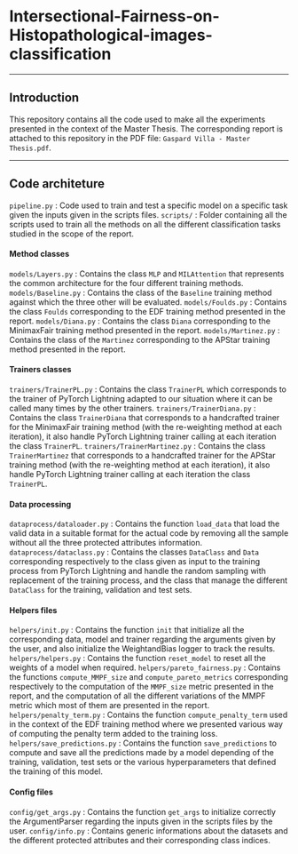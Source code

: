 # Intersectional-Fairness-on-Histopathological-images-classification

***
## Introduction

This repository contains all the code used to make all the experiments presented in the context of the Master Thesis. The corresponding report is attached to this repository in the PDF file: `Gaspard Villa - Master Thesis.pdf`. 

***
## Code architeture

`pipeline.py` : Code used to train and test a specific model on a specific task given the inputs given in the scripts files.
`scripts/` : Folder containing all the scripts used to train all the methods on all the different classification tasks studied in the scope of the report.

#### Method classes
`models/Layers.py` : Contains the class `MLP` and `MILAttention` that represents the common architecture for the four different training methods. 
`models/Baseline.py` : Contains the class of the `Baseline` training method against which the three other will be evaluated.
`models/Foulds.py` : Contains the class `Foulds` corresponding to the EDF training method presented in the report.
`models/Diana.py` : Contains the class `Diana` corresponding to the MinimaxFair training method presented in the report.
`models/Martinez.py` : Contains the class of the `Martinez` corresponding to the APStar training method presented in the report.

#### Trainers classes
`trainers/TrainerPL.py` : Contains the class `TrainerPL` which corresponds to the trainer of PyTorch Lightning adapted to our situation where it can be called many times by the other trainers.
`trainers/TrainerDiana.py` : Contains the class `TrainerDiana` that corresponds to a handcrafted trainer for the MinimaxFair training method (with the re-weighting method at each iteration), it also handle PyTorch Lightning trainer calling at each iteration the class `TrainerPL`.
`trainers/TrainerMartinez.py` : Contains the class `TrainerMartinez` that corresponds to a handcrafted trainer for the APStar training method (with the re-weighting method at each iteration), it also handle PyTorch Lightning trainer calling at each iteration the class `TrainerPL`.

#### Data processing
`dataprocess/dataloader.py` : Contains the function `load_data` that load the valid data in a suitable format for the actual code by removing all the sample without all the three protected attributes information.
`dataprocess/dataclass.py` : Contains the classes `DataClass` and `Data` corresponding respectively to the class given as input to the training process from PyTorch Lightning and handle the random sampling with replacement of the training process, and the class that manage the different `DataClass` for the training, validation and test sets.

#### Helpers files
`helpers/init.py` : Contains the function `init` that initialize all the corresponding data, model and trainer regarding the arguments given by the user, and also initialize the WeightandBias logger to track the results.
`helpers/helpers.py` : Contains the function `reset_model` to reset all the weights of a model when required.
`helpers/pareto_fairness.py` : Contains the functions `compute_MMPF_size` and `compute_pareto_metrics` corresponding respectively to the computation of the `MMPF_size` metric presented in the report, and the computation of all the different variations of the MMPF metric which most of them are presented in the report.
`helpers/penalty_term.py` : Contains the function `compute_penalty_term` used in the context of the EDF training method where we presented various way of computing the penalty term added to the training loss.
`helpers/save_predictions.py` : Contains the function `save_predictions` to compute and save all the predictions made by a model depending of the training, validation, test sets or the various hyperparameters that defined the training of this model.

#### Config files
`config/get_args.py` : Contains the function `get_args` to initialize correctly the ArgumentParser regarding the inputs given in the scripts files by the user.
`config/info.py` : Contains generic informations about the datasets and the different protected attributes and their corresponding class indices.


